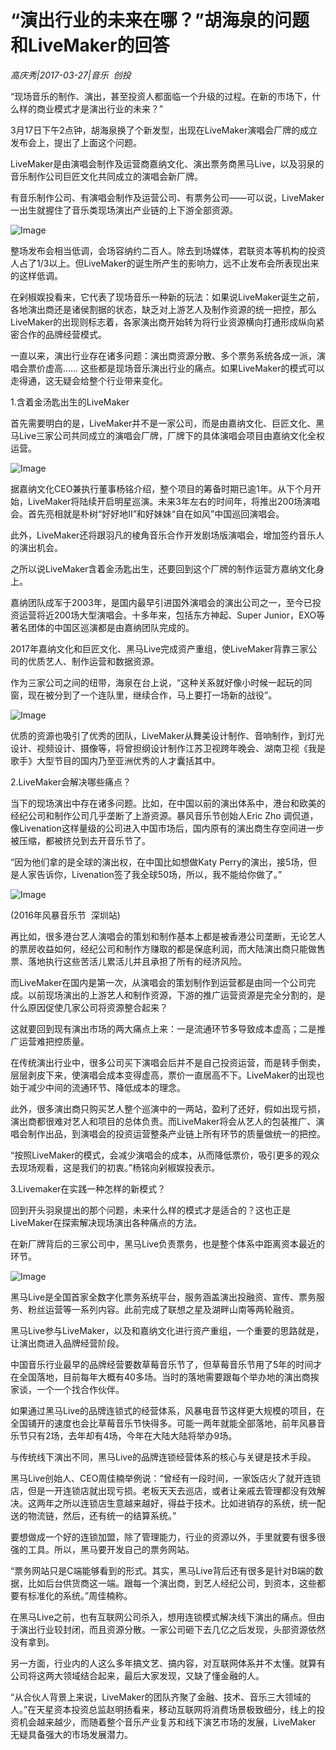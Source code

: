 # “演出行业的未来在哪？”胡海泉的问题和LiveMaker的回答

*高庆秀|2017-03-27|音乐 
                                                创投*

“现场音乐的制作、演出，甚至投资人都面临一个升级的过程。在新的市场下，什么样的商业模式才是演出行业的未来？”

3月17日下午2点钟，胡海泉换了个新发型，出现在LiveMaker演唱会厂牌的成立发布会上，提出了上面这个问题。

LiveMaker是由演唱会制作及运营商嘉纳文化、演出票务商黑马Live，以及羽泉的音乐制作公司巨匠文化共同成立的演唱会新厂牌。

有音乐制作公司、有演唱会制作及运营公司、有票务公司——可以说，LiveMaker一出生就握住了音乐类现场演出产业链的上下游全部资源。

![Image](http://si1.go2yd.com/get-image/0EjwOosn3OC)

整场发布会相当低调，会场容纳约二百人。除去到场媒体，君联资本等机构的投资人占了1/3以上。但LiveMaker的诞生所产生的影响力，远不止发布会所表现出来的这样低调。

在剁椒娱投看来，它代表了现场音乐一种新的玩法：如果说LiveMaker诞生之前，各地演出商还是诸侯割据的状态，缺乏对上游艺人及制作资源的统一把控，那么LiveMaker的出现则标志着，各家演出商开始转为将行业资源横向打通形成纵向紧密合作的品牌经营模式。

一直以来，演出行业存在诸多问题：演出商资源分散、多个票务系统各成一派，演唱会票价虚高…… 这些都是现场音乐演出行业的痛点。如果LiveMaker的模式可以走得通，这无疑会给整个行业带来变化。

1.含着金汤匙出生的LiveMaker

首先需要明白的是，LiveMaker并不是一家公司，而是由嘉纳文化、巨匠文化、黑马Live三家公司共同成立的演唱会厂牌，厂牌下的具体演唱会项目由嘉纳文化全权运营。

![Image](http://si1.go2yd.com/get-image/0EjwOuCz2rA)

据嘉纳文化CEO兼执行董事杨铭介绍，整个项目的筹备时期已逾1年。从下个月开始，LiveMaker将陆续开启明星巡演。未来3年左右的时间年，将推出200场演唱会。首先亮相就是朴树“好好地II”和好妹妹“自在如风”中国巡回演唱会。

此外，LiveMaker还将跟羽凡的棱角音乐合作开发剧场版演唱会，增加签约音乐人的演出机会。

之所以说LiveMaker含着金汤匙出生，还要回到这个厂牌的制作运营方嘉纳文化身上。

嘉纳团队成军于2003年，是国内最早引进国外演唱会的演出公司之一，至今已投资运营将近200场大型演唱会。十多年来，包括东方神起、Super Junior，EXO等著名团体的中国区巡演都是由嘉纳团队完成的。

2017年嘉纳文化和巨匠文化、黑马Live完成资产重组，使LiveMaker背靠三家公司的优质艺人、制作运营和数据资源。

作为三家公司之间的纽带，海泉在台上说，“这种关系就好像小时候一起玩的同窗，现在被分到了一个连队里，继续合作，马上要打一场新的战役”。

![Image](http://si1.go2yd.com/get-image/0EjwOrbYiPY)

优质的资源也吸引了优秀的团队，LiveMaker从舞美设计制作、音响制作，到灯光设计、视频设计、摄像等，将曾担纲设计制作江苏卫视跨年晚会、湖南卫视《我是歌手》大型节目的国内乃至亚洲优秀的人才囊括其中。

2.LiveMaker会解决哪些痛点？

当下的现场演出中存在诸多问题。比如，在中国以前的演出体系中，港台和欧美的经纪公司和制作公司几乎垄断了上游资源。暴风音乐节创始人Eric Zho 调侃道，像Livenation这样量级的公司进入中国市场后，国内原有的演出商生存空间进一步被压缩，都被挤兑到去开音乐节了。

“因为他们拿的是全球的演出权，在中国比如想做Katy Perry的演出，接5场，但是人家告诉你，Livenation签了我全球50场，所以，我不能给你做了。”

![Image](http://si1.go2yd.com/get-image/0EjwOssdDl2)

(2016年风暴音乐节  深圳站)

再比如，很多港台艺人演唱会的策划和制作基本上都是被香港公司垄断，无论艺人的票房收益如何，经纪公司和制作方赚取的都是保底利润，而大陆演出商只能做售票、落地执行这些苦活儿累活儿并且承担了所有的经济风险。

而LiveMaker在国内是第一次，从演唱会的策划制作到运营都是由同一个公司完成。以前现场演出的上游艺人和制作资源，下游的推广运营资源是完全分割的，是什么原因促使几家公司将资源整合起来？

这就要回到现有演出市场的两大痛点上来：一是流通环节多导致成本虚高；二是推广运营难把控质量。

在传统演出行业中，很多公司买下演唱会后并不是自己投资运营，而是转手倒卖，层层剥皮下来，使演唱会成本变得虚高，票价一直居高不下。LiveMaker的出现也始于减少中间的流通环节、降低成本的理念。

此外，很多演出商只购买艺人整个巡演中的一两站，盈利了还好，假如出现亏损，演出商都很难对艺人和项目的总体负责。而LiveMaker将会从艺人的包装推广、演唱会制作出品，到演唱会的投资运营整条产业链上所有环节的质量做统一的把控。

“按照LiveMaker的模式，会减少演唱会的成本，从而降低票价，吸引更多的观众去现场观看，这是我们的初衷。”杨铭向剁椒娱投表示。

3.Livemaker在实践一种怎样的新模式？

回到开头羽泉提出的那个问题，未来什么样的模式才是适合的？这也正是LiveMaker在探索解决现场演出各种痛点的方法。

在新厂牌背后的三家公司中，黑马Live负责票务，也是整个体系中距离资本最近的环节。

![Image](http://si1.go2yd.com/get-image/0EjwOqBvN32)

黑马Live是全国首家全数字化票务系统平台，服务涵盖演出投融资、宣传、票务服务、粉丝运营等一系列内容。此前完成了联想之星及湖畔山南等两轮融资。

黑马Live参与LiveMaker，以及和嘉纳文化进行资产重组，一个重要的思路就是，让演出商进入品牌经营阶段。

中国音乐行业最早的品牌经营要数草莓音乐节了，但草莓音乐节用了5年的时间才在全国落地，目前每年大概有40多场。当时的落地需要跟每个举办地的演出商挨家谈，一个一个找合作伙伴。

如果通过黑马Live的品牌连锁式的经营体系，风暴电音节这样更大规模的项目，在全国铺开的速度也会比草莓音乐节快得多。可能一两年就能全部落地，前年风暴音乐节只有2场，去年却有4场，今年在大陆大陆将举办9场。

与传统线下演出不同，黑马Live的品牌连锁经营体系的核心与关键是技术手段。

黑马Live创始人、CEO周佳楠举例说：“曾经有一段时间，一家饭店火了就开连锁店，但是一开连锁店就出现亏损。老板天天去巡店，或者让亲戚去管理都没有效解决。这两年之所以连锁店生意越来越好，得益于技术。比如进销存的系统，统一配送的物流链，然后，还有统一的结算系统。”

要想做成一个好的连锁加盟，除了管理能力，行业的资源以外，手里就要有很多很强的工具。所以，黑马要开发自己的票务网站。

“票务网站只是C端能够看到的形式。其实，黑马Live背后还有很多是针对B端的数据，比如后台供货商这一端。跟每一个演出商，到艺人经纪公司，到资本，这些都要有标准化的系统。”周佳楠称。

在黑马Live之前，也有互联网公司杀入，想用连锁模式解决线下演出的痛点。但由于演出行业较封闭，而且资源分散。一家公司砸下去几亿之后发现，头部资源依然没有拿到。

另一方面，行业内的人这么多年搞文艺、搞内容，对互联网体系并不太懂。就算有公司将这两大领域结合起来，最后大家发现，又缺了懂金融的人。

“从合伙人背景上来说，LiveMaker的团队齐聚了金融、技术、音乐三大领域的人。”在天星资本投资总监赵明扬看来，移动互联网将消费场景极致细分，线上的投资机会越来越少，而随着整个音乐产业复苏和线下演艺市场的发展，LiveMaker 无疑具备强大的市场发展潜力。

